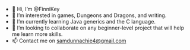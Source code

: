 - 👋 Hi, I’m @FinniKey
- 👀 I’m interested in games, Dungeons and Dragons, and writing.
- 🌱 I’m currently learning Java generics and the C language.
- 💞️ I’m looking to collaborate on any beginner-level project that will help me learn more skills.
- 📫 Contact me on samdunnachie4@gmail.com

<!---
FinniKey/FinniKey is a ✨ special ✨ repository because its `README.md` (this file) appears on your GitHub profile.
You can click the Preview link to take a look at your changes.
--->
